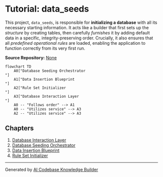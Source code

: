 # Tutorial: data_seeds

This project, `data_seeds`, is responsible for **initializing a database** with all its necessary starting information. It acts like a builder that first sets up the *structure* by creating tables, then carefully *furnishes* it by adding default data in a specific, integrity-preserving order. Crucially, it also ensures that all *predefined operational rules* are loaded, enabling the application to function correctly from its very first run.


**Source Repository:** [None](None)

```mermaid
flowchart TD
    A0["Database Seeding Orchestrator
"]
    A1["Data Insertion Blueprint
"]
    A2["Rule Set Initializer
"]
    A3["Database Interaction Layer
"]
    A0 -- "Follows order" --> A1
    A0 -- "Utilizes service" --> A3
    A2 -- "Utilizes service" --> A3
```

## Chapters

1. [Database Interaction Layer
](01_database_interaction_layer_.md)
2. [Database Seeding Orchestrator
](02_database_seeding_orchestrator_.md)
3. [Data Insertion Blueprint
](03_data_insertion_blueprint_.md)
4. [Rule Set Initializer
](04_rule_set_initializer_.md)


---

Generated by [AI Codebase Knowledge Builder](https://github.com/The-Pocket/Tutorial-Codebase-Knowledge)